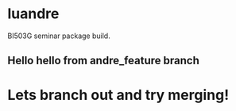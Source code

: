 # luandre
BI503G seminar package build.


## Hello hello from andre_feature branch


# Lets branch out and try merging!
